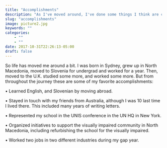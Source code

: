 ```yaml
---
title: "Accomplishments"
description: "As I've moved around, I've done some things I think are cool."
slug: "accomplishments"
image: picture2.jpg
keywords: ""
categories: 
    - ""
    - ""
date: 2017-10-31T22:26:13-05:00
draft: false
---
```



So life has moved me around a bit. I was born in Sydney, grew up in North Macedonia, moved to Slovenia for undergrad and worked for a year. Then, moved to the U.K. studied some more, and worked some more. But from throughout the journey these are some of my favorite accomplishments:

• Learned English, and Slovenian by moving abroad.

• Stayed in touch with my friends from Australia, although I was 10 last time I lived there. This included many years of writing letters.

• Represented my school in the UNIS conference in the UN HQ in New York. 

• Organized initiatives to support the visually impaired community in North Macedonia, including refurbishing the school for the visually impaired.  

• Worked two jobs in two different industries during my gap year.

